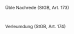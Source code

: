

<div class='svg ct-series-a chartist-legend'>
  <svg xmlns:ct="http://gionkunz.github.com/chartist-js/ct" width="100%" height="100%" class="ct-chart-line" style="width: 2rem; height: 1rem;" version="1.1" xmlns="http://www.w3.org/2000/svg" viewBox="0 0 30 15">
    <line class="ct-line" x1="3" y1="10" x2="27" y2="10" />
  </svg>
  <p>Üble Nachrede (StGB, Art. 173)</p>
</div>

<div class='svg ct-series-b chartist-legend'>
  <svg xmlns:ct="http://gionkunz.github.com/chartist-js/ct" width="100%" height="100%" class="ct-chart-line" style="width: 2rem; height: 1rem;" version="1.1" xmlns="http://www.w3.org/2000/svg" viewBox="0 0 30 15">
    <line class="ct-line" x1="3" y1="10" x2="27" y2="10" />
  </svg>
  <p>Verleumdung (StGB, Art. 174)</p>
</div>
<!--
<div class='svg ct-series-c chartist-legend'>
  <svg xmlns:ct="http://gionkunz.github.com/chartist-js/ct" width="100%" height="100%" class="ct-chart-line" style="width: 2rem; height: 1rem;" version="1.1" xmlns="http://www.w3.org/2000/svg" viewBox="0 0 30 15">
    <line class="ct-line" x1="3" y1="10" x2="27" y2="10" />
  </svg>
  <p>Firefox</p>
</div>

<div class='svg ct-series-d chartist-legend'>
  <svg xmlns:ct="http://gionkunz.github.com/chartist-js/ct" width="100%" height="100%" class="ct-chart-line" style="width: 2rem; height: 1rem;" version="1.1" xmlns="http://www.w3.org/2000/svg" viewBox="0 0 30 15">
    <line class="ct-line" x1="3" y1="10" x2="27" y2="10" />
  </svg>
  <p>Safari</p>
</div>

<div class='svg ct-series-e chartist-legend'>
  <svg xmlns:ct="http://gionkunz.github.com/chartist-js/ct" width="100%" height="100%" class="ct-chart-line" style="width: 2rem; height: 1rem;" version="1.1" xmlns="http://www.w3.org/2000/svg" viewBox="0 0 30 15">
    <line class="ct-line" x1="3" y1="10" x2="27" y2="10" />
  </svg>
  <p>Android</p>
</div> -->
